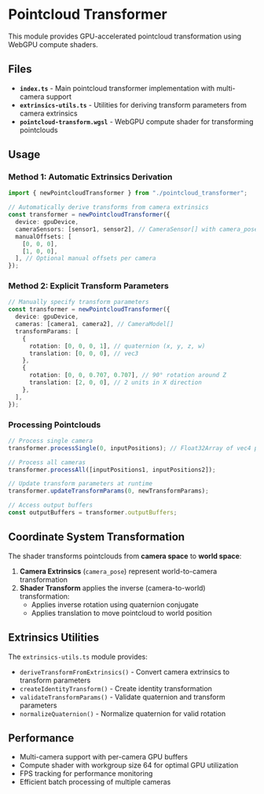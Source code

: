 # Pointcloud Transformer

This module provides GPU-accelerated pointcloud transformation using WebGPU compute shaders.

## Files

- **`index.ts`** - Main pointcloud transformer implementation with multi-camera support
- **`extrinsics-utils.ts`** - Utilities for deriving transform parameters from camera extrinsics
- **`pointcloud-transform.wgsl`** - WebGPU compute shader for transforming pointclouds

## Usage

### Method 1: Automatic Extrinsics Derivation

```typescript
import { newPointcloudTransformer } from "./pointcloud_transformer";

// Automatically derive transforms from camera extrinsics
const transformer = newPointcloudTransformer({
  device: gpuDevice,
  cameraSensors: [sensor1, sensor2], // CameraSensor[] with camera_pose
  manualOffsets: [
    [0, 0, 0],
    [1, 0, 0],
  ], // Optional manual offsets per camera
});
```

### Method 2: Explicit Transform Parameters

```typescript
// Manually specify transform parameters
const transformer = newPointcloudTransformer({
  device: gpuDevice,
  cameras: [camera1, camera2], // CameraModel[]
  transformParams: [
    {
      rotation: [0, 0, 0, 1], // quaternion (x, y, z, w)
      translation: [0, 0, 0], // vec3
    },
    {
      rotation: [0, 0, 0.707, 0.707], // 90° rotation around Z
      translation: [2, 0, 0], // 2 units in X direction
    },
  ],
});
```

### Processing Pointclouds

```typescript
// Process single camera
transformer.processSingle(0, inputPositions); // Float32Array of vec4 positions

// Process all cameras
transformer.processAll([inputPositions1, inputPositions2]);

// Update transform parameters at runtime
transformer.updateTransformParams(0, newTransformParams);

// Access output buffers
const outputBuffers = transformer.outputBuffers;
```

## Coordinate System Transformation

The shader transforms pointclouds from **camera space** to **world space**:

1. **Camera Extrinsics** (`camera_pose`) represent world-to-camera transformation
2. **Shader Transform** applies the inverse (camera-to-world) transformation:
   - Applies inverse rotation using quaternion conjugate
   - Applies translation to move pointcloud to world position

## Extrinsics Utilities

The `extrinsics-utils.ts` module provides:

- `deriveTransformFromExtrinsics()` - Convert camera extrinsics to transform parameters
- `createIdentityTransform()` - Create identity transformation
- `validateTransformParams()` - Validate quaternion and transform parameters
- `normalizeQuaternion()` - Normalize quaternion for valid rotation

## Performance

- Multi-camera support with per-camera GPU buffers
- Compute shader with workgroup size 64 for optimal GPU utilization
- FPS tracking for performance monitoring
- Efficient batch processing of multiple cameras
